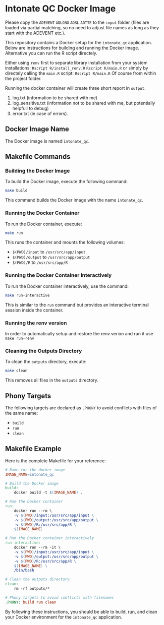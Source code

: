 # Intonate QC Docker Image

Please copy the `ADEVENT` `ADLONG` `ADSL` `ADTTE` to the `input` folder (files are loaded via partial matching, so no need to adjust file names as long as they start with the ADEVENT etc.).

This repository contains a Docker setup for the `intonate_qc` application. Below are instructions for building and running the Docker image. Alternative you can run the R script directely.

Either using `renv` first to separate library installation from your system installations:
`Rscript R/install_renv.R`
`Rscript R/main.R`
or simply by directely calling the `main.R`	script:
`Rscript R/main.R`
Of course from within the project folder.

Running the docker container will create three short report in `output`.
1. log.txt (information to be shared with me)
2. log_sensitive.txt (information not to be shared with me, but potentially helpfull to debug)
3. error.txt (in case of errors).


## Docker Image Name
The Docker image is named `intonate_qc`.

## Makefile Commands

### Building the Docker Image
To build the Docker image, execute the following command:

```sh
make build
```
This command builds the Docker image with the name `intonate_qc`.

### Running the Docker Container
To run the Docker container, execute:

```sh
make run
```

This runs the container and mounts the following volumes:
- `$(PWD)/input` to `/usr/src/app/input`
- `$(PWD)/output` to `/usr/src/app/output`
- `$(PWD)/R` to `/usr/src/app/R`

### Running the Docker Container Interactively
To run the Docker container interactively, use the command:

```sh
make run-interactive
```

This is similar to the `run` command but provides an interactive terminal session inside the container.

### Running the renv version
In order to automatically setup and restore the renv verion and run it use
`make run-renv`

### Cleaning the Outputs Directory
To clean the `outputs` directory, execute:

```sh
make clean
```

This removes all files in the `outputs` directory.

## Phony Targets
The following targets are declared as `.PHONY` to avoid conflicts with files of the same name:

- `build`
- `run`
- `clean`

## Makefile Example
Here is the complete Makefile for your reference:

```Makefile
# Name for the docker image
IMAGE_NAME=intonate_qc

# Build the Docker image
build:
	docker build -t $(IMAGE_NAME) .

# Run the Docker container
run:
	docker run --rm \
	-v $(PWD)/input:/usr/src/app/input \
	-v $(PWD)/output:/usr/src/app/output \
	-v $(PWD)/R:/usr/src/app/R \
	$(IMAGE_NAME)

# Run the Docker container interactively
run-interactive:
	docker run --rm -it \
	-v $(PWD)/input:/usr/src/app/input \
	-v $(PWD)/output:/usr/src/app/output \
	-v $(PWD)/R:/usr/src/app/R \
	$(IMAGE_NAME) \
	/bin/bash

# Clean the outputs directory
clean:
	rm -rf outputs/*

# Phony targets to avoid conflicts with filenames
.PHONY: build run clean
```

By following these instructions, you should be able to build, run, and clean your Docker environment for the `intonate_qc` application.

